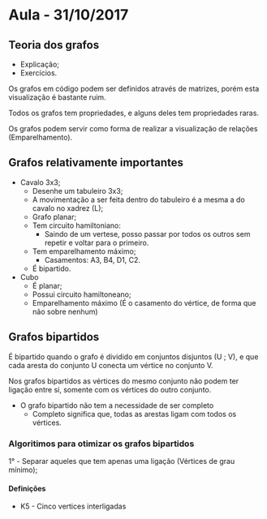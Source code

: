 # Aula - 31/10/2017

## Teoria dos grafos

- Explicação;
- Exercícios.

Os grafos em código podem ser definidos através de matrizes, porém esta visualização é bastante ruim.

Todos os grafos tem propriedades, e alguns deles tem propriedades raras.

Os grafos podem servir como forma de realizar a visualização de relações (Emparelhamento).

## Grafos relativamente importantes

- Cavalo 3x3;
    - Desenhe um tabuleiro 3x3;
    - A movimentação a ser feita dentro do tabuleiro é a mesma a do cavalo no xadrez (L);
    - Grafo planar;
    - Tem circuito hamiltoniano:
        - Saindo de um vertese, posso passar por todos os outros sem repetir e voltar para o primeiro.
    - Tem emparelhamento máximo;
        - Casamentos: A3, B4, D1, C2.
    - É bipartido.
- Cubo
    - É planar;
    - Possui circuito hamiltoneano;
    - Emparelhamento máximo (É o casamento do vértice, de forma que não sobre nenhum)

## Grafos bipartidos

É bipartido quando o grafo é dividido em conjuntos disjuntos (U ; V), e que cada aresta do conjunto U conecta um vértice no conjunto V.

Nos grafos bipartidos as vértices do mesmo conjunto não podem ter ligação entre si, somente com os vértices do outro conjunto.

- O grafo bipartido não tem a necessidade de ser completo
    - Completo significa que, todas as arestas ligam com todos os vértices.

### Algoritimos para otimizar os grafos bipartidos

1° - Separar aqueles que tem apenas uma ligação (Vértices de grau mínimo);
  

#### Definições

- K5 - Cinco vertices interligadas